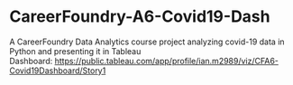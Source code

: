 # CareerFoundry-A6-Covid19-Dash
A CareerFoundry Data Analytics course project analyzing covid-19 data in Python and presenting it in Tableau  
Dashboard: https://public.tableau.com/app/profile/ian.m2989/viz/CFA6-Covid19Dashboard/Story1
